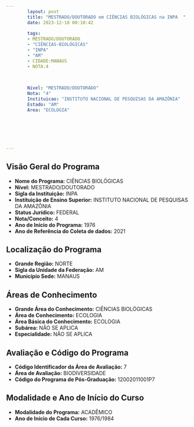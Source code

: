 ```yaml
---
        layout: post
        title: "MESTRADO/DOUTORADO em CIÊNCIAS BIOLÓGICAS na INPA  "
        date: 2023-12-18 00:10:42
     
        tags:
        - MESTRADO/DOUTORADO
        - "CIÊNCIAS-BIOLÓGICAS"
        - "INPA"
        - "AM"
        - CIDADE:MANAUS
        - NOTA:4
        
       

        Nivel: "MESTRADO/DOUTORADO"
        Nota: "4"
        Instituicao: "INSTITUTO NACIONAL DE PESQUISAS DA AMAZÔNIA"
        Estado: "AM"
        Area: "ECOLOGIA"
        
        
        
        
        
        
---
```

## Visão Geral do Programa
- **Nome do Programa:** CIÊNCIAS BIOLÓGICAS
- **Nível:** MESTRADO/DOUTORADO
- **Sigla da Instituição:** INPA
- **Instituição de Ensino Superior:** INSTITUTO NACIONAL DE PESQUISAS DA AMAZÔNIA
- **Status Jurídico:** FEDERAL
- **Nota/Conceito:** 4
- **Ano de Início do Programa:** 1976
- **Ano de Referência do Coleta de dados:** 2021

## Localização do Programa
- **Grande Região:** NORTE
- **Sigla da Unidade da Federação:** AM
- **Município Sede:** MANAUS

## Áreas de Conhecimento
- **Grande Área do Conhecimento:** CIÊNCIAS BIOLÓGICAS
- **Área de Conhecimento:** ECOLOGIA
- **Área Básica do Conhecimento:** ECOLOGIA
- **Subárea:** NÃO SE APLICA
- **Especialidade:** NÃO SE APLICA

## Avaliação e Código do Programa
- **Código Identificador da Área de Avaliação:** 7
- **Área de Avaliação:** BIODIVERSIDADE
- **Código do Programa de Pós-Graduação:** 12002011001P7


## Modalidade e Ano de Início do Curso
- **Modalidade do Programa:** ACADÊMICO
- **Ano de Início de Cada Curso:** 1976/1984

